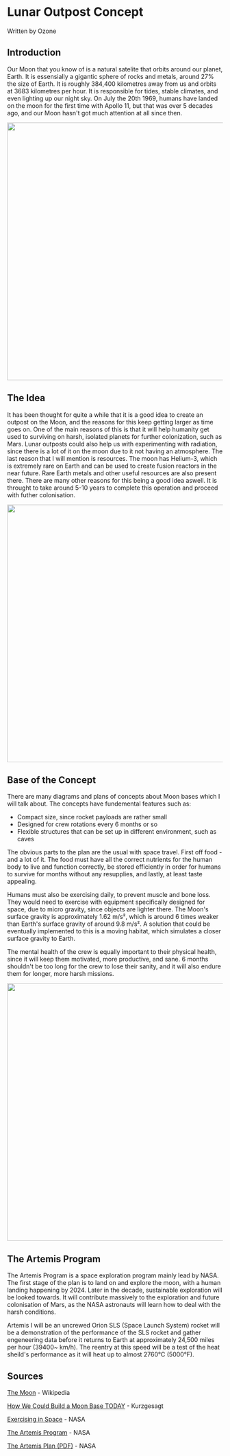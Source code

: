 # Lunar Outpost Concept
Written by Ozone

## Introduction

Our Moon that you know of is a natural satelite that orbits around our planet, Earth. It is essensially a gigantic sphere of rocks and metals, around 27% the size of Earth. It is roughly 384,400 kilometres away from us and orbits at 3683 kilometres per hour. It is responsible for tides, stable climates, and even lighting up our night sky. On July the 20th 1969, humans have landed on the moon for the first time with Apollo 11, but that was over 5 decades ago, and our Moon hasn't got much attention at all since then.

<img src="https://user-images.githubusercontent.com/91910634/157121690-4b869bba-79a3-46c5-80d4-ec7f88034b83.jpg" width="600">


## The Idea

It has been thought for quite a while that it is a good idea to create an outpost on the Moon, and the reasons for this keep getting larger as time goes on. One of the main reasons of this is that it will help humanity get used to surviving on harsh, isolated planets for further colonization, such as Mars. Lunar outposts could also help us with experimenting with radiation, since there is a lot of it on the moon due to it not having an atmosphere. The last reason that I will mention is resources. The moon has Helium-3, which is extremely rare on Earth and can be used to create fusion reactors in the near future. Rare Earth metals and other useful resources are also present there. There are many other reasons for this being a good idea aswell. It is throught to take around 5-10 years to complete this operation and proceed with futher colonisation.

<img src="https://user-images.githubusercontent.com/91910634/157280861-867cf021-efc4-4904-b2fe-512b8d700b62.jpg" width="600">


## Base of the Concept

There are many diagrams and plans of concepts about Moon bases which I will talk about. The concepts have fundemental features such as:
- Compact size, since rocket payloads are rather small
- Designed for crew rotations every 6 months or so
- Flexible structures that can be set up in different environment, such as caves

The obvious parts to the plan are the usual with space travel. First off food - and a lot of it. The food must have all the correct nutrients for the human body to live and function correctly, be stored efficiently in order for humans to survive for months without any resupplies, and lastly, at least taste appealing.

Humans must also be exercising daily, to prevent muscle and bone loss. They would need to exercise with equipment specifically designed for space, due to micro gravity, since objects are lighter there. The Moon's surface gravity is approximately 1.62 m/s², which is around 6 times weaker than Earth's surface gravity of around 9.8 m/s². A solution that could be eventually implemented to this is a moving habitat, which simulates a closer surface gravity to Earth. 

The mental health of the crew is equally important to their physical health, since it will keep them motivated, more productive, and sane. 6 months shouldn't be too long for the crew to lose their sanity, and it will also endure them for longer, more harsh missions.

<img src="https://user-images.githubusercontent.com/91910634/157285219-b9a8a686-b961-43c7-bea6-ec78b127c3f7.png" width="600">


## The Artemis Program

The Artemis Program is a space exploration program mainly lead by NASA. The first stage of the plan is to land on and explore the moon, with a human landing happening by 2024. Later in the decade, sustainable exploration will be looked towards. It will contribute massively to the exploration and future colonisation of Mars, as the NASA astronauts will learn how to deal with the harsh conditions.

Artemis I will be an uncrewed Orion SLS (Space Launch System) rocket will be a demonstration of the performance of the SLS rocket and gather engeneering data before it returns to Earth at approximately 24,500 miles per hour (39400~ km/h). The reentry at this speed will be a test of the heat sheild's performance as it will heat up to almost 2760°C (5000°F).




## Sources

[The Moon](https://en.wikipedia.org/wiki/Moon "Wikipedia") - Wikipedia

[How We Could Build a Moon Base TODAY](https://www.youtube.com/watch?v=NtQkz0aRDe8 "YouTube") - Kurzgesagt

[Exercising in Space](https://www.nasa.gov/audience/foreducators/stem-on-station/ditl_exercising/ "NASA") - NASA

[The Artemis Program](https://www.nasa.gov/specials/artemis/ "NASA") - NASA

[The Artemis Plan (PDF)](https://www.nasa.gov/sites/default/files/atoms/files/artemis_plan-20200921.pdf "NASA") - NASA
